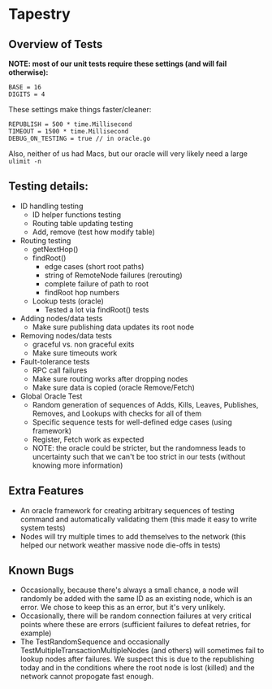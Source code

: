 # Tapestry

## Overview of Tests
**NOTE: most of our unit tests require these settings (and will fail otherwise):**
```
BASE = 16
DIGITS = 4
```
These settings make things faster/cleaner:
```
REPUBLISH = 500 * time.Millisecond
TIMEOUT = 1500 * time.Millisecond
DEBUG_ON_TESTING = true // in oracle.go
```
Also, neither of us had Macs, but our oracle will very likely need a large `ulimit -n`

## Testing details:
- ID handling testing
    - ID helper functions testing
    - Routing table updating testing
    - Add, remove (test how modify table)
- Routing testing
    - getNextHop()
    - findRoot()
        - edge cases (short root paths)
        - string of RemoteNode failures (rerouting)
        - complete failure of path to root
        - findRoot hop numbers
    - Lookup tests (oracle)
        - Tested a lot via findRoot() tests
- Adding nodes/data tests
    - Make sure publishing data updates its root node
- Removing nodes/data tests
    - graceful vs. non graceful exits
    - Make sure timeouts work
- Fault-tolerance tests
    - RPC call failures
    - Make sure routing works after dropping nodes
    - Make sure data is copied (oracle Remove/Fetch)
- Global Oracle Test
    - Random generation of sequences of Adds, Kills, Leaves, Publishes, Removes, and Lookups with checks for all of them
    - Specific sequence tests for well-defined edge cases (using framework)
    - Register, Fetch work as expected
    - NOTE: the oracle could be stricter, but the randomness leads to uncertainty such that we can't be too strict in our tests (without knowing more information)

## Extra Features
- An oracle framework for creating arbitrary sequences of testing command and automatically validating them (this made it easy to write system tests)
- Nodes will try multiple times to add themselves to the network (this helped our network weather massive node die-offs in tests)

## Known Bugs
- Occasionally, because there's always a small chance, a node will randomly be added with the same ID as an existing node, which is an error. We chose to keep this as an error, but it's very unlikely.
- Occasionally, there will be random connection failures at very critical points where these are errors (sufficient failures to defeat retries, for example)
- The TestRandomSequence and occasionally TestMultipleTransactionMultipleNodes (and others) will sometimes fail to lookup nodes after failures. We suspect this is due to the republishing today and in the conditions where the root node is lost (killed) and the network cannot propogate fast enough.
